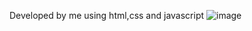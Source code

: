 Developed by me using html,css and javascript
![image](https://github.com/Aayush5tha/Rock-Paper-Scissors/assets/139870614/cdfddaba-5630-4544-87bd-6c67a14c8219)

